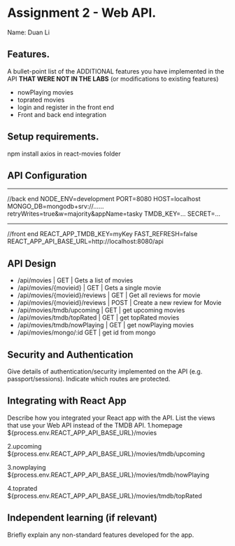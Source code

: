 # Assignment 2 - Web API.

Name: Duan Li

## Features.

A bullet-point list of the ADDITIONAL features you have implemented in the API **THAT WERE NOT IN THE LABS** (or modifications to existing features)
 
 + nowPlaying movies 
 + toprated movies 
 + login and register in the front end
 + Front and back end integration

## Setup requirements.

npm install axios in react-movies folder 

## API Configuration

______________________
//back end
NODE_ENV=development
PORT=8080
HOST=localhost
MONGO_DB=mongodb+srv://......
retryWrites=true&w=majority&appName=tasky
TMDB_KEY=...
SECRET=...
______________________

//front end
REACT_APP_TMDB_KEY=myKey
FAST_REFRESH=false
REACT_APP_API_BASE_URL=http://localhost:8080/api
## API Design


- /api/movies | GET | Gets a list of movies 
- /api/movies/{movieid} | GET | Gets a single movie 
- /api/movies/{movieid}/reviews | GET | Get all reviews for movie 
- /api/movies/{movieid}/reviews | POST | Create a new review for Movie 
- /api/movies/tmdb/upcoming | GET | get upcoming movies
- /api/movies/tmdb/topRated | GET | get topRated movies
- /api/movies/tmdb/nowPlaying | GET | get nowPlaying movies
- /api/movies/mongo/:id   GET | get id from mongo

## Security and Authentication

Give details of authentication/security implemented on the API (e.g. passport/sessions). Indicate which routes are protected.

## Integrating with React App

Describe how you integrated your React app with the API. List the views that use your Web API instead of the TMDB API. 
1.homepage    
${process.env.REACT_APP_API_BASE_URL}/movies

2.upcoming    
${process.env.REACT_APP_API_BASE_URL}/movies/tmdb/upcoming

3.nowplaying
${process.env.REACT_APP_API_BASE_URL}/movies/tmdb/nowPlaying

4.toprated
${process.env.REACT_APP_API_BASE_URL}/movies/tmdb/topRated

## Independent learning (if relevant)

Briefly explain any non-standard features developed for the app.   

